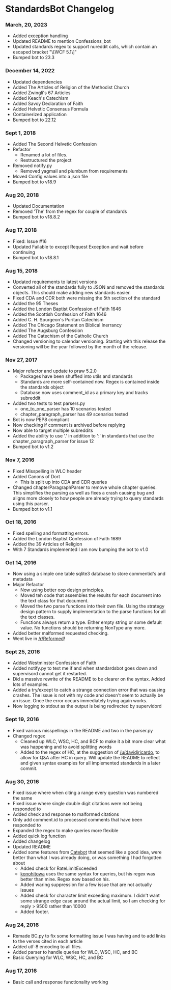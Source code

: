# StandardsBot Changelog

### March, 20, 2023
* Added exception handling
* Updated README to mention Confessions_bot
* Updated standards regex to support nureddit calls, which contain an escaped bracket "\\[WCF 5.1\\]"
* Bumped bot to 23.3

### December 14, 2022
* Updated dependencies
* Added The Articles of Religion of the Methodist Church
* Added Zwingli's 67 Articles
* Added Keach's Catechism
* Added Savoy Declaration of Faith
* Added Helvetic Consensus Formula
* Containerized application
* Bumped bot to 22.12

### Sept 1, 2018
* Added The Second Helvetic Confession
* Refactor
    * Renamed a lot of files.
    * Restructured the project
* Removed notify.py
    * Removed yagmail and plumbum from requirements
* Moved Config values into a json file
* Bumped bot to v18.9

### Aug 20, 2018
* Updated Documentation
* Removed 'The' from the regex for couple of standards
* Bumped bot to v18.8.2

### Aug 17, 2018
* Fixed: Issue #16
* Updated Failable to except Request Exception and wait before continuing
* Bumped bot to v18.8.1

### Aug 15, 2018
* Updated requirements to latest versions
* Converted all of the standards fully to JSON and removed the standards objects. This should make adding new standards easier.
* Fixed CDA and CDR both were missing the 5th section of the standard
* Added the 95 Theses
* Added the London Baptist Confession of Faith 1646
* Added the Scottish Confession of Faith 1646
* Added C. H. Spurgeon's Puritan Catechism
* Added The Chicago Statement on Biblical Inerrancy
* Added The Augsburg Confession
* Added The Catechism of the Catholic Church
* Changed versioning to calendar versioning. Starting with this release the versioning will be the year followed by the month of the release.

### Nov 27, 2017
* Major refactor and update to praw 5.2.0
    * Packages have been shuffled into utils and standards
    * Standards are more self-contained now. Regex is contained inside the standards object
    * Database now uses comment_id as a primary key and tracks subreddit
* Added two tests to test parsers.py
    * one_to_one_parser has 10 scenarios tested
    * chapter_paragraph_parser has 49 scenarios tested
* Bot is now PEP8 compliant
* Now checking if comment is archived before replying
* Now able to target multiple subreddits
* Added the ability to use '.' in addition to ':' in standards that use the chapter_paragraph_parser for issue 12
* Bumped bot to v1.2

### Nov 7, 2016
* Fixed Misspelling in WLC header
* Added Canons of Dort
    * This is split up into CDA and CDR queries
* Changed chapterParagraphParser to remove whole chapter queries. This simplifies the parsing as well as fixes a crash causing bug and aligns more closely to how people are already trying to query standards using this parser.
* Bumped bot to v1.1

### Oct 18, 2016
* Fixed spelling and formatting errors.
* Added the London Baptist Confession of Faith 1689
* Added the 39 Articles of Religion
* With 7 Standards implemented I am now bumping the bot to v1.0

### Oct 14, 2016
* Now using a simple one table sqlite3 database to store commentid's and metadata
* Major Refactor
	* Now using better oop design principles.
	* Moved teh code that assembles the results for each document into the text class for that document.
	* Moved the two parse functions into their own file. Using the strategy design pattern to supply implementation to the parse functions for all the text classes.
	* Functions always return a type. Either empty string or some default value. No functions should be returning NonType any more.
* Added better malformed requested checking.
* Went live in [/r/Reformed](http://reddit.com/r/reformed)!

### Sept 25, 2016
* Added Westminster Confession of Faith
* Added notify.py to text me if and when standardsbot goes down and supervisord cannot get it restarted.
* Did a massive rewrite of the README to be clearer on the syntax. Added lots of examples.
* Added a try/except to catch a strange connection error that was causing crashes. The issue is not with my code and doesn't seem to actually be an issue. Once the error occurs immediately trying again works.
* Now logging to stdout as the output is being redirected by supervidord

### Sept 19, 2016
* Fixed various misspellings in the README and two in the parser.py
* Changed regex
  * Cleaned up WLC, WSC, HC, and BCF to make it a bit more clear what was happening and to avoid splitting words
  * Added to the regex of HC, at the suggestion of [/u/davidjricardo](http://reddit.com/u/davidjricardo), to allow for Q&A after HC in query. Will update the README to reflect and given syntax examples for all implemented standards in a later commit.

### Aug 30, 2016
* Fixed issue where when citing a range every question was numbered the same
* Fixed issue where single double digit citations were not being responded to
* Added check and response to malformed citations
* Only add comment.id to processed comments that have been responded to
* Expanded the regex to make queries more flexible
* Added quick log function
* Added changelog
* Updated README
* Added some features from [Catebot](https://github.com/konohitowa/catebot) that seemed like a good idea, were better than what I was already doing, or was something I had forgotten about
  * Added check for RateLimitExceeded
  * [konohitowa](https://github.com/konohitowa) uses the same syntax for queries, but his regex was better than mine. Regex now based on his.
  * Added waring suppression for a few issue that are not actually issues
  * Added check for character limit exceeding maximum. I didn't want some strange edge case around the actual limit, so I am checking for reply > 9500 rather than 10000
  * Added footer.

### Aug 24, 2016
* Remade BC.py to fix some formatting issue I was having and to add links to the verses cited in each article
* Added utf-8 encoding to all files.
* Added parser to handle queries for WLC, WSC, HC, and BC
* Basic Querying for WLC, WSC, HC, and BC

### Aug 17, 2016
* Basic call and response functionality working
